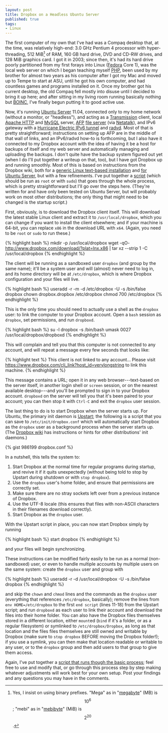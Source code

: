 ```yaml
---
layout: post
title: Dropbox on a Headless Ubuntu Server
published: true
tags:
- Linux
---
```


The first computer of my own that I've had was a Compaq desktop that,
at the time, was relatively high-end: 3.0 GHz Pentium 4 processor with
hyper-threading, 512 MiB[^MiB] of RAM, 160 GB hard drive, DVD and CD-RW
drives, and 128 MiB graphics card. I got it in 2003; since then, it's
had its hard drive poorly partitioned from my first forays into Linux
([Fedora][fdra] Core 1), was the local web server on which I began
teaching myself [PHP][php], been used by my brother for almost two
years as his computer after I got my Mac and moved up to Tempe to start
at ASU, until he got his own computer, and had countless games and
programs installed on it. Once my brother got his current desktop, the
old Compaq fell mostly into disuse until I decided to bring it up here;
and after sitting in my living room running basically nothing but
[BOINC][boinc], I've finally begun putting it to good active use.

Now, it's running [Ubuntu Server][ubsrv] 11.04, connected only to my
home network (without a monitor, or "headless"), and acting as a
[Transmission][xmsn] client, local [Apache HTTP][httpd] and
[MySQL][mysql] server, [AFP][afp] [file server][afp2] (via
[Netatalk][natlk]), and IPv6 gateway with a
[Hurricane Electric IPv6 tunnel][he] and [radvd][radvd]. Most of that
is pretty straightforward; instructions on setting up AFP are in the
middle of that wall of links, and an IPv6/radvd how-to is forthcoming,
but I also have it connected to my Dropbox account with the idea of
having it be a host for backups of itself and my web server and
automatically managing and uploading the backups. I don't quite have
the backup system figured out yet (when I do I'll put together a
writeup on that, too), but I have got Dropbox up and running smoothly.
Most of this is based on instructions from the Dropbox wiki, both for a
[generic Linux text-based installation][db-gi] and
[for Ubuntu Server][db-us], but with a few refinements. I've put
together a [script][setup] (which should be run as `root` or with
`sudo`) that goes through the whole process, which is pretty
straightforward but I'll go over the steps here. (They're written for
and have only been tested on Ubuntu Server, but will probably work on
most other distributions; the only thing that might need to be changed
is the startup script.)

<!--more-->

First, obviously, is to download the Dropbox client itself. This will
download the latest stable Linux client and extract it to
`/usr/local/dropbox`, which you can change if you want to install the
client elsewhere; and if your machine is 64-bit, you can replace `x86`
in the download URL with `x64`. (Again, you need to be `root` or `sudo`
to run these.)

{% highlight bash %}
mkdir -p /usr/local/dropbox
wget -qO- http://www.dropbox.com/download/?plat=lnx.x86 | tar xz --strip 1 -C /usr/local/dropbox
{% endhighlight %}

The client will be running as a sandboxed user `dropbox` (and group by
the same name); it'll be a system user and will (almost) never need to
log in, and its home directory will be at `/etc/dropbox`, which is
where Dropbox configuration and your files will live.

{% highlight bash %}
useradd -r -m -d /etc/dropbox -U -s /bin/false dropbox
chown dropbox.dropbox /etc/dropbox
chmod 700 /etc/dropbox
{% endhighlight %}

This is the only time you should need to actually use a shell as the
`dropbox` user: to link the computer to your Dropbox account. Open a
`bash` session as `dropbox`, set permissions, and run `dropboxd`.

{% highlight bash %}
su -l dropbox -s /bin/bash
umask 0027
/usr/local/dropbox/dropboxd
{% endhighlight %}

This will complain and tell you that this computer is not connected to
any account, and will repeat a message every few seconds that looks
like:

{% highlight text %}
This client is not linked to any account... Please visit https://www.dropbox.com/cli_link?host_id=verylongstring to link this machine.
{% endhighlight %}

This message contains a URL; open it in any web browser---text-based on
the server itself, in another login shell or `screen` session, or on
the nearest available desktop---and you'll be prompted to sign in to
your Dropbox account. `dropboxd` on the server will tell you that it's
been paired to your account; you can then stop it with `Ctrl-C` and
exit the `dropbox` user session.

The last thing to do is to start Dropbox when the server starts up. For
Ubuntu, the primary init daemon is [Upstart][upst]; the following is a
script that you can save to `/etc/init/dropbox.conf` which will
automatically start Dropbox as the `dropbox` user as a background
process when the server starts up. (The [Dropbox wiki][db-gi] has
instructions or hints for other distributions' init daemons.)

{% gist 986199 dropbox.conf %}

In a nutshell, this tells the system to:

 1. Start Dropbox at the normal time for regular programs during
    startup, and revive it if it quits unexpectedly (without being told
    to stop by Upstart during shutdown or with `stop dropbox`).
 2. Use the `dropbox` user's home folder, and ensure that permissions
    are correctly set.
 3. Make sure there are no stray sockets left over from a previous
    instance of Dropbox.
 4. Use the UTF-8 locale (this ensures that files with non-ASCII
    characters in their filenames download correctly).
 5. Start Dropbox as the `dropbox` user.

With the Upstart script in place, you can now start Dropbox simply by
running

{% highlight bash %}
start dropbox
{% endhighlight %}

and your files will begin synchronizing.

These instructions can be modified fairly easily to be run as a normal
(non-sandboxed) user, or even to handle multiple accounts by multiple
users on the same system: create the `dropbox` user and group with

{% highlight bash %}
useradd -r -d /usr/local/dropbox -U -s /bin/false dropbox
{% endhighlight %}

and skip the `chown` and `chmod` lines and the commands as the
`dropbox` user (everything that references `/etc/dropbox`, basically);
remove the lines from `env HOME=/etc/dropbox` to the first `end script`
(lines 11-18) from the Upstart script; and run `dropboxd` as each user
to link their account and download the files into their home folder.
You can also have the Dropbox files themselves stored in a different
location, either `mount`ed (`bind` if it's a folder, or as a regular
filesystem) or symlinked to `/etc/dropbox/Dropbox`, as long as that
location and the files files themselves are still owned and writable by
Dropbox (make sure to `stop dropbox` BEFORE moving the Dropbox
folder!); if you use a symlink, you can then make that location
readable or writable to any user, or to the `dropbox` group and then
add users to that group to give them access.

Again, I've put together a
[script that runs though the basic process][setup]; feel free to use
and modify that, or go through this process step by step making
whatever adjustments will work best for your own setup. Post your
findings and any questions you may have in the comments.

[^MiB]: Yes, I insist on using binary prefixes. "Mega" as in
    "[megabyte][mb]" (MB) is $$ 10^{6} $$; "mebi" as in
    "[mebibyte][mib]" (MiB) is $$ 2^{20} $$.

[fdra]:  http://fedoraproject.org/ "Fedora Project Homepage"
[php]:   http://php.net/ "PHP: Hypertext Preprocessor"
[boinc]: http://boinc.berkeley.edu/ "BOINC"
[ubsrv]: http://www.ubuntu.com/business/server/overview "Server | Ubuntu"
[xmsn]:  http://www.transmissionbt.com/ "Transmission"
[httpd]: http://httpd.apache.org/ "Welcome! - The Apache HTTP Server Project"
[mysql]: http://www.mysql.com/ "MySQL :: The world's most popular open source database"
[afp]:   http://en.wikipedia.org/wiki/Apple_Filing_Protocol "Apple Filing Protocol - Wikipedia, the free encyclopedia"
[afp2]:  http://missingreadme.wordpress.com/2010/05/08/how-to-set-up-afp-filesharing-on-ubuntu/ "How to set up AFP filesharing on Ubuntu &amp;laquo; The Missing Readme"
[natlk]: http://netatalk.sourceforge.net/ "Netatalk - Networking Apple Macintosh through Open Source"
[he]:    http://tunnelbroker.net/ "Hurricane Electric Free IPv6 Tunnel Broker"
[radvd]: http://www.litech.org/radvd/ "Linux IPv6 Router Advertisement Daemon (radvd)"
[db-gi]: http://wiki.dropbox.com/TipsAndTricks/TextBasedLinuxInstall "TipsAndTricks/TextBasedLinuxInstall - Dropbox Wiki"
[db-us]: http://wiki.dropbox.com/TipsAndTricks/UbuntuServerInstall "TipsAndTricks/UbuntuServerInstall - Dropbox Wiki"
[setup]: https://gist.github.com/986199#file_dropbox_setup.sh "Dropbox setup on a headless Ubuntu Server (http://wp.me/pnbL6-5F) — Gist"
[upst]:  http://upstart.ubuntu.com/ "upstart - event-based init daemon"
[mb]:    http://en.wikipedia.org/wiki/Megabyte "Megabyte - Wikipedia, the free encyclopedia"
[mib]:   http://en.wikipedia.org/wiki/Mebibyte "Mebibyte - Wikipedia, the free encyclopedia"
